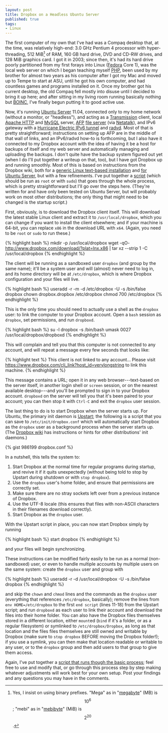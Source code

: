 ```yaml
---
layout: post
title: Dropbox on a Headless Ubuntu Server
published: true
tags:
- Linux
---
```


The first computer of my own that I've had was a Compaq desktop that,
at the time, was relatively high-end: 3.0 GHz Pentium 4 processor with
hyper-threading, 512 MiB[^MiB] of RAM, 160 GB hard drive, DVD and CD-RW
drives, and 128 MiB graphics card. I got it in 2003; since then, it's
had its hard drive poorly partitioned from my first forays into Linux
([Fedora][fdra] Core 1), was the local web server on which I began
teaching myself [PHP][php], been used by my brother for almost two
years as his computer after I got my Mac and moved up to Tempe to start
at ASU, until he got his own computer, and had countless games and
programs installed on it. Once my brother got his current desktop, the
old Compaq fell mostly into disuse until I decided to bring it up here;
and after sitting in my living room running basically nothing but
[BOINC][boinc], I've finally begun putting it to good active use.

Now, it's running [Ubuntu Server][ubsrv] 11.04, connected only to my
home network (without a monitor, or "headless"), and acting as a
[Transmission][xmsn] client, local [Apache HTTP][httpd] and
[MySQL][mysql] server, [AFP][afp] [file server][afp2] (via
[Netatalk][natlk]), and IPv6 gateway with a
[Hurricane Electric IPv6 tunnel][he] and [radvd][radvd]. Most of that
is pretty straightforward; instructions on setting up AFP are in the
middle of that wall of links, and an IPv6/radvd how-to is forthcoming,
but I also have it connected to my Dropbox account with the idea of
having it be a host for backups of itself and my web server and
automatically managing and uploading the backups. I don't quite have
the backup system figured out yet (when I do I'll put together a
writeup on that, too), but I have got Dropbox up and running smoothly.
Most of this is based on instructions from the Dropbox wiki, both for a
[generic Linux text-based installation][db-gi] and
[for Ubuntu Server][db-us], but with a few refinements. I've put
together a [script][setup] (which should be run as `root` or with
`sudo`) that goes through the whole process, which is pretty
straightforward but I'll go over the steps here. (They're written for
and have only been tested on Ubuntu Server, but will probably work on
most other distributions; the only thing that might need to be changed
is the startup script.)

<!--more-->

First, obviously, is to download the Dropbox client itself. This will
download the latest stable Linux client and extract it to
`/usr/local/dropbox`, which you can change if you want to install the
client elsewhere; and if your machine is 64-bit, you can replace `x86`
in the download URL with `x64`. (Again, you need to be `root` or `sudo`
to run these.)

{% highlight bash %}
mkdir -p /usr/local/dropbox
wget -qO- http://www.dropbox.com/download/?plat=lnx.x86 | tar xz --strip 1 -C /usr/local/dropbox
{% endhighlight %}

The client will be running as a sandboxed user `dropbox` (and group by
the same name); it'll be a system user and will (almost) never need to
log in, and its home directory will be at `/etc/dropbox`, which is
where Dropbox configuration and your files will live.

{% highlight bash %}
useradd -r -m -d /etc/dropbox -U -s /bin/false dropbox
chown dropbox.dropbox /etc/dropbox
chmod 700 /etc/dropbox
{% endhighlight %}

This is the only time you should need to actually use a shell as the
`dropbox` user: to link the computer to your Dropbox account. Open a
`bash` session as `dropbox`, set permissions, and run `dropboxd`.

{% highlight bash %}
su -l dropbox -s /bin/bash
umask 0027
/usr/local/dropbox/dropboxd
{% endhighlight %}

This will complain and tell you that this computer is not connected to
any account, and will repeat a message every few seconds that looks
like:

{% highlight text %}
This client is not linked to any account... Please visit https://www.dropbox.com/cli_link?host_id=verylongstring to link this machine.
{% endhighlight %}

This message contains a URL; open it in any web browser---text-based on
the server itself, in another login shell or `screen` session, or on
the nearest available desktop---and you'll be prompted to sign in to
your Dropbox account. `dropboxd` on the server will tell you that it's
been paired to your account; you can then stop it with `Ctrl-C` and
exit the `dropbox` user session.

The last thing to do is to start Dropbox when the server starts up. For
Ubuntu, the primary init daemon is [Upstart][upst]; the following is a
script that you can save to `/etc/init/dropbox.conf` which will
automatically start Dropbox as the `dropbox` user as a background
process when the server starts up. (The [Dropbox wiki][db-gi] has
instructions or hints for other distributions' init daemons.)

{% gist 986199 dropbox.conf %}

In a nutshell, this tells the system to:

 1. Start Dropbox at the normal time for regular programs during
    startup, and revive it if it quits unexpectedly (without being told
    to stop by Upstart during shutdown or with `stop dropbox`).
 2. Use the `dropbox` user's home folder, and ensure that permissions
    are correctly set.
 3. Make sure there are no stray sockets left over from a previous
    instance of Dropbox.
 4. Use the UTF-8 locale (this ensures that files with non-ASCII
    characters in their filenames download correctly).
 5. Start Dropbox as the `dropbox` user.

With the Upstart script in place, you can now start Dropbox simply by
running

{% highlight bash %}
start dropbox
{% endhighlight %}

and your files will begin synchronizing.

These instructions can be modified fairly easily to be run as a normal
(non-sandboxed) user, or even to handle multiple accounts by multiple
users on the same system: create the `dropbox` user and group with

{% highlight bash %}
useradd -r -d /usr/local/dropbox -U -s /bin/false dropbox
{% endhighlight %}

and skip the `chown` and `chmod` lines and the commands as the
`dropbox` user (everything that references `/etc/dropbox`, basically);
remove the lines from `env HOME=/etc/dropbox` to the first `end script`
(lines 11-18) from the Upstart script; and run `dropboxd` as each user
to link their account and download the files into their home folder.
You can also have the Dropbox files themselves stored in a different
location, either `mount`ed (`bind` if it's a folder, or as a regular
filesystem) or symlinked to `/etc/dropbox/Dropbox`, as long as that
location and the files files themselves are still owned and writable by
Dropbox (make sure to `stop dropbox` BEFORE moving the Dropbox
folder!); if you use a symlink, you can then make that location
readable or writable to any user, or to the `dropbox` group and then
add users to that group to give them access.

Again, I've put together a
[script that runs though the basic process][setup]; feel free to use
and modify that, or go through this process step by step making
whatever adjustments will work best for your own setup. Post your
findings and any questions you may have in the comments.

[^MiB]: Yes, I insist on using binary prefixes. "Mega" as in
    "[megabyte][mb]" (MB) is $$ 10^{6} $$; "mebi" as in
    "[mebibyte][mib]" (MiB) is $$ 2^{20} $$.

[fdra]:  http://fedoraproject.org/ "Fedora Project Homepage"
[php]:   http://php.net/ "PHP: Hypertext Preprocessor"
[boinc]: http://boinc.berkeley.edu/ "BOINC"
[ubsrv]: http://www.ubuntu.com/business/server/overview "Server | Ubuntu"
[xmsn]:  http://www.transmissionbt.com/ "Transmission"
[httpd]: http://httpd.apache.org/ "Welcome! - The Apache HTTP Server Project"
[mysql]: http://www.mysql.com/ "MySQL :: The world's most popular open source database"
[afp]:   http://en.wikipedia.org/wiki/Apple_Filing_Protocol "Apple Filing Protocol - Wikipedia, the free encyclopedia"
[afp2]:  http://missingreadme.wordpress.com/2010/05/08/how-to-set-up-afp-filesharing-on-ubuntu/ "How to set up AFP filesharing on Ubuntu &amp;laquo; The Missing Readme"
[natlk]: http://netatalk.sourceforge.net/ "Netatalk - Networking Apple Macintosh through Open Source"
[he]:    http://tunnelbroker.net/ "Hurricane Electric Free IPv6 Tunnel Broker"
[radvd]: http://www.litech.org/radvd/ "Linux IPv6 Router Advertisement Daemon (radvd)"
[db-gi]: http://wiki.dropbox.com/TipsAndTricks/TextBasedLinuxInstall "TipsAndTricks/TextBasedLinuxInstall - Dropbox Wiki"
[db-us]: http://wiki.dropbox.com/TipsAndTricks/UbuntuServerInstall "TipsAndTricks/UbuntuServerInstall - Dropbox Wiki"
[setup]: https://gist.github.com/986199#file_dropbox_setup.sh "Dropbox setup on a headless Ubuntu Server (http://wp.me/pnbL6-5F) — Gist"
[upst]:  http://upstart.ubuntu.com/ "upstart - event-based init daemon"
[mb]:    http://en.wikipedia.org/wiki/Megabyte "Megabyte - Wikipedia, the free encyclopedia"
[mib]:   http://en.wikipedia.org/wiki/Mebibyte "Mebibyte - Wikipedia, the free encyclopedia"
